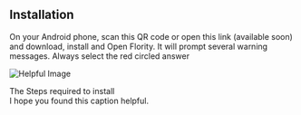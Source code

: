 ## Installation
On your Android phone, scan this QR code or open this link (available soon) and download, install and Open Flority. 
It will prompt several warning messages. Always select the red circled answer 

![Helpful Image](https://github.com/Wells-for-Zoe/book/assets/97762115/4ad92ba5-1361-46fb-ac03-b5fad084541f)
<figcaption>The Steps required to install</figcaption>
I hope you found this caption helpful.
